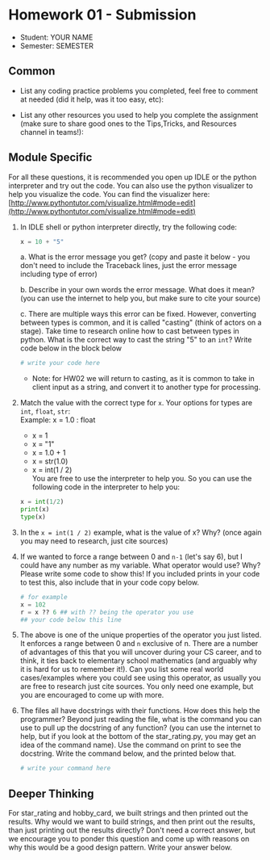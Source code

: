 # Homework 01 - Submission


* Student: YOUR NAME
* Semester: SEMESTER

## Common

* List any coding practice problems you completed, feel free to comment at needed (did it help, was it too easy, etc):

* List any other resources you used to help you complete the assignment (make sure to share good ones to the Tips,Tricks, and Resources channel in teams!):
  

## Module Specific
For all these questions, it is recommended you open up IDLE or the python interpreter and try out the code.  You can also use the python visualizer to help you visualize the code.  You can find the visualizer here: [http://www.pythontutor.com/visualize.html#mode=edit](http://www.pythontutor.com/visualize.html#mode=edit)


1. In IDLE shell or python interpreter directly, try the following code:
   ```python
   x = 10 + "5"
   ```

    a. What is the error message you get?  (copy and paste it below - you don't need to include the Traceback lines, just the error message including type of error)
    
    b. Describe in your own words the error message. What does it mean?  (you can use the internet to help you, but make sure to cite your source)

    c. There are multiple ways this error can be fixed. However, converting between types is common, and it is called "casting" (think of actors on a stage). Take time to research online how to cast between types in python.  What is the correct way to cast the string "5" to an `int`?  Write code below in the block below
    ```python
    # write your code here
    
    ```
    * Note: for HW02 we will return to casting, as it is common to take in client input as a string, and convert it to another type for processing.

2. Match the value with the correct type for `x`. Your options for types are `int`, `float`, `str`:  
   Example: x = 1.0 : float
   * x = 1
   * x = "1"
   * x = 1.0 + 1 
   * x = str(1.0)
   * x = int(1 / 2)   
    You are free to use the interpreter to help you. So you can use the following code in the interpreter to help you:  
    ```python
    x = int(1/2)
    print(x)
    type(x)
    ```

3. In the `x = int(1 / 2)` example, what is the value of x? Why? (once again you may need to research, just cite sources)

4. If we wanted to force a range between 0 and `n-1` (let's say 6), but I could have any number as my variable. What operator would use? Why? Please write some code to show this! If you included prints in your code to test this, also include that in your code copy below. 
   ```python
   # for example
   x = 102
   r = x ?? 6 ## with ?? being the operator you use
   ## your code below this line

   ```

5. The above is one of the unique properties of the operator you just listed. It enforces a range between 0 and `n` exclusive of n. There are a number of advantages of this that you will uncover during your CS career, and to think, it ties back to elementary school mathematics (and arguably why it is hard for us to remember it!). Can you list some real world cases/examples where you could see using this operator, as usually you are free to research just cite sources. You only need one example, but you are encouraged to come up with more. 

6. The files all have docstrings with their functions. How does this help the programmer? Beyond just reading the file, what is the command you can use to pull up the docstring of any function? (you can use the internet to help, but if you look at the bottom of the star_rating.py, you may get an idea of the command name). Use the command on print to see the docstring.  Write the command below, and the printed below that. 
   ```python
   # write your command here
   ```


## Deeper Thinking

 For star_rating and hobby_card, we built strings and then printed out the results. Why would we want to build strings, and then print out the results, than just printing out the results directly? Don't need a correct answer, but we encourage you to ponder this question and come up with reasons on why this would be a good design pattern.  Write your answer below. 